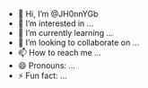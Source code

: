 - 👋 Hi, I’m @JH0nnYGb
- 👀 I’m interested in ...
- 🌱 I’m currently learning ...
- 💞️ I’m looking to collaborate on ...
- 📫 How to reach me ...
- 😄 Pronouns: ...
- ⚡ Fun fact: ...

<!---
JH0nnYGb/JH0nnYGb is a ✨ special ✨ repository because its `README.md` (this file) appears on your GitHub profile.
You can click the Preview link to take a look at your changes.
--->
